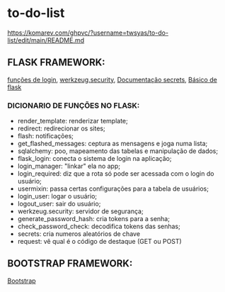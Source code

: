 # to-do-list
https://komarev.com/ghpvc/?username=twsyas/to-do-list/edit/main/README.md
## FLASK FRAMEWORK:
<a href="https://flask-login.readthedocs.io/en/latest/">funções de login</a>,
<a href="https://flask-login.readthedocs.io/en/latest/](https://github.com/pallets/werkzeug/blob/main/src/werkzeug/security.py)https://github.com/pallets/werkzeug/blob/main/src/werkzeug/security.py">werkzeug.security</a>,
<a href="https://flask-login.readthedocs.io/en/latest/](https://docs.python.org/3/library/secrets.html)https://docs.python.org/3/library/secrets.html">Documentação secrets</a>,
<a href="https://www.codementor.io/@overiq/basics-of-flask-fzvh8ueed">Básico de flask</a>

### DICIONARIO DE FUNÇÕES NO FLASK:
- render_template: renderizar template;
- redirect: redirecionar os sites;
- flash: notificações;
- get_flashed_messages: ceptura as mensagens e joga numa lista;
- sqlalchemy: poo, mapeamento das tabelas e manipulação de dados;
- flask_login: conecta o sistema de login na aplicação;
- login_manager: "linkar" ela no app;
- login_required: diz que a rota só pode ser acessada com o login do usuário;
- usermixin: passa certas configurações para a tabela de usuários;
- login_user: logar o usuário;
- logout_user: sair do usuário;
- werkzeug.security: servidor de segurança;
- generate_password_hash: cria tokens para a senha;
- check_password_check: decodifica tokens das senhas;
- secrets: cria numeros aleatórios de chave
- request: vê qual é o código de destaque (GET ou POST)

## BOOTSTRAP FRAMEWORK:
<a href="https://getbootstrap.com.br/docs/4.1/getting-started/introduction/)https://getbootstrap.com.br/docs/4.1/getting-started/introduction/">Bootstrap</a>

